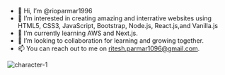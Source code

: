 - 👋 Hi, I’m @rioparmar1996
- 👀 I’m interested in creating amazing and interrative websites using HTML5, CSS3, JavaScript, Bootstrap, Node.js, React.js,and Vanilla.js 
- 🌱 I’m currently learning AWS and Next.js.
- 💞️ I’m looking to collaboration for learning and growing together.  
- 📫 You can reach out to me on ritesh.parmar1096@gmail.com.

<!---
rioparmar1996/rioparmar1996 is a ✨ special ✨ repository because its `README.md` (this file) appears on your GitHub profile.
You can click the Preview link to take a look at your changes.
--->
![character-1](https://user-images.githubusercontent.com/63126537/117590274-aca9fa00-b0fc-11eb-9d48-b9c74f6ddf83.gif)
